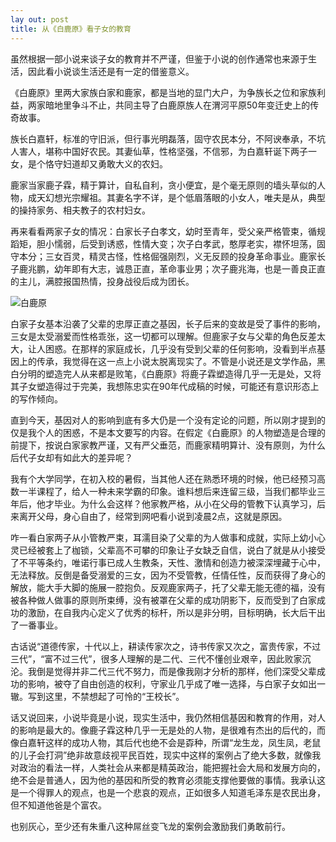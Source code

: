 ```yaml
---
lay out: post
title: 从《白鹿原》看子女的教育
---
```


虽然根据一部小说来谈子女的教育并不严谨，但鉴于小说的创作通常也来源于生活，因此看小说谈生活还是有一定的借鉴意义。

《白鹿原》里两大家族白家和鹿家，都是当地的显门大户，为争族长之位和家族利益，两家暗地里争斗不止，共同主导了白鹿原族人在渭河平原50年变迁史上的传奇故事。

族长白嘉轩，标准的守旧派，但行事光明磊落，固守农民本分，不阿谀奉承，不坑人害人，堪称中国好农民。其妻仙草，性格坚强，不信邪，为白嘉轩诞下两子一女，是个恪守妇道却又勇敢大义的农妇。

鹿家当家鹿子霖，精于算计，自私自利，贪小便宜，是个毫无原则的墙头草似的人物，成天幻想光宗耀祖。其妻名字不详，是个低眉落眼的小女人，唯夫是从，典型的操持家务、相夫教子的农村妇女。

再来看看两家子女的情况：白家长子白孝文，幼时至青年，受父亲严格管束，循规蹈矩，胆小懦弱，后受到诱惑，性情大变；次子白孝武，憨厚老实，襟怀坦荡，固守本分；三女百灵，精灵古怪，性格倔强刚烈，义无反顾的投身革命事业。鹿家长子鹿兆鹏，幼年即有大志，诚恳正直，革命事业男；次子鹿兆海，也是一善良正直的主儿，满腔报国热情，投身战役后成为团长。

![白鹿原](https://c1.staticflickr.com/5/4232/34882357032_9d8cb171cb.jpg)

白家子女基本沿袭了父辈的忠厚正直之基因，长子后来的变故是受了事件的影响，三女是太受溺爱而性格乖张，这一切都可以理解。但鹿家子女与父辈的角色反差太大，让人困惑。在那样的家庭成长，几乎没有受到父辈的任何影响，没看到半点基因上的传承，我觉得在这一点上小说太脱离现实了。不管是小说还是文学作品，黑白分明的塑造完人从来都是败笔，《白鹿原》将鹿子霖塑造得几乎一无是处，又将其子女塑造得过于完美，我想陈忠实在90年代成稿的时候，可能还有意识形态上的写作倾向。

直到今天，基因对人的影响到底有多大仍是一个没有定论的问题，所以刚才提到的仅是我个人的困惑，不是本文要写的内容。在假定《白鹿原》的人物塑造是合理的前提下，按说白家家教严谨，又有严父垂范，而鹿家精明算计、没有原则，为什么后代子女却有如此大的差异呢？

我有个大学同学，在初入校的暑假，当其他人还在熟悉环境的时候，他已经预习高数一半课程了，给人一种未来学霸的印象。谁料想后来连留三级，当我们都毕业三年后，他才毕业。为什么会这样？他家教严格，从小在父母的管教下认真学习，后来离开父母，身心自由了，经常到网吧看小说到凌晨2点，这就是原因。

咋一看白家两子从小管教严束，耳濡目染了父辈的为人做事和成就，实际上幼小心灵已经被套上了枷锁，父辈高不可攀的印象让子女缺乏自信，说白了就是从小接受了不平等条约，唯诺行事已成人生教条，天性、激情和创造力被深深埋藏于心中，无法释放。反倒是备受溺爱的三女，因为不受管教，任情任性，反而获得了身心的解放，能大手大脚的施展一腔抱负。反观鹿家两子，托了父辈无能无德的福，没有被各种做人做事的原则所束缚，没有被罩在父辈的成功阴影下，反而受到了白家成功的激励，在自我内心定义了优秀的标杆，所以是非分明，目标明确，长大后干出了一番事业。

古话说“道德传家，十代以上，耕读传家次之，诗书传家又次之，富贵传家，不过三代”，“富不过三代”，很多人理解的是二代、三代不懂创业艰辛，因此败家沉沦。我倒是觉得并非二代三代不努力，而是像我刚才分析的那样，他们深受父辈成功的影响，被夺了自由创造的权利，守家业几乎成了唯一选择，与白家子女如出一辙。写到这里，不禁想起了可怜的“王校长”。

话又说回来，小说毕竟是小说，现实生活中，我仍然相信基因和教育的作用，对人的影响是最大的。像鹿子霖这种几乎一无是处的人物，是很难有杰出的后代的，而像白嘉轩这样的成功人物，其后代也绝不会是孬种，所谓“龙生龙，凤生凤，老鼠的儿子会打洞”绝非故意歧视平民百姓，现实中这样的案例占了绝大多数，就像我对政治的看法一样，人类社会从来都是精英政治，能把握社会大局和发展方向的，绝不会是普通人，因为他的基因和所受的教育必须能支撑他要做的事情。我承认这是一个得罪人的观点，也是一个悲哀的观点，正如很多人知道毛泽东是农民出身，但不知道他爸是个富农。

也别灰心，至少还有朱重八这种屌丝变飞龙的案例会激励我们勇敢前行。